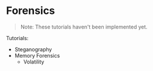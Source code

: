 # Forensics 

> Note: These tutorials haven't been implemented yet.

Tutorials:

- Steganography
- Memory Forensics
  - Volatility